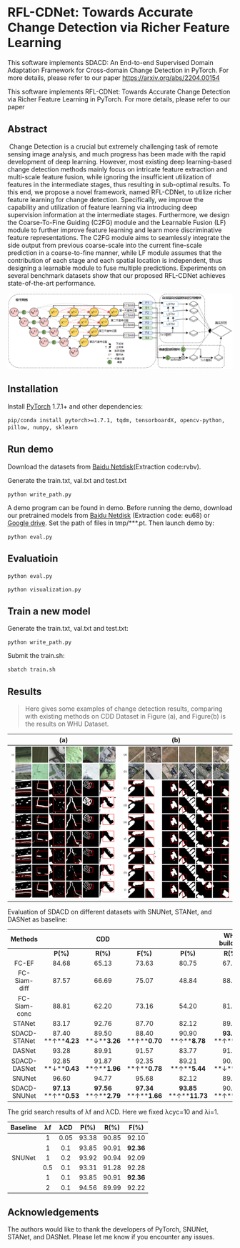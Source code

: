 # **RFL-CDNet: Towards Accurate** Change Detection via Richer Feature Learning

This software implements SDACD: An End-to-end Supervised Domain Adaptation Framework for Cross-domain Change Detection in PyTorch. For more details, please refer to our paper https://arxiv.org/abs/2204.00154

This software implements RFL-CDNet: Towards Accurate Change Detection via Richer Feature Learning in PyTorch. For more details, please refer to our paper 



## Abstract

​    Change Detection is a crucial but extremely challenging task of remote sensing image analysis, and much progress has been made with the rapid development of deep learning. However, most existing deep learning-based change detection methods mainly focus on intricate feature extraction and multi-scale feature fusion, while ignoring the insufficient utilization of features in the intermediate stages, thus resulting in sub-optimal results. To this end, we propose a novel framework, named RFL-CDNet, to utilize richer feature learning for change detection. Specifically, we improve the capability and utilization of feature learning via introducing deep supervision information at the intermediate stages. Furthermore, we design the Coarse-To-Fine Guiding (C2FG) module and the Learnable Fusion (LF) module to further improve feature learning and learn more discriminative feature representations. The C2FG module aims to seamlessly integrate the side output from previous coarse-scale into the current fine-scale prediction in a coarse-to-fine manner, while LF module assumes that the contribution of each stage and each spatial location is independent, thus designing a learnable module to fuse multiple predictions. Experiments on several benchmark datasets show that our proposed RFL-CDNet achieves state-of-the-art performance.

![image-20230828104853096](./image/architecture_of_model.png)

## Installation

Install [PyTorch](http://pytorch.org/) 1.7.1+ and other dependencies:

```
pip/conda install pytorch>=1.7.1, tqdm, tensorboardX, opencv-python, pillow, numpy, sklearn
```

## Run demo

Download the datasets from [Baidu Netdisk](https://pan.baidu.com/s/1vhF0r93TxPsOgxxJwcmUDA)(Extraction code:rvbv).

Generate the train.txt, val.txt and test.txt

```
python write_path.py
```

A demo program can be found in demo. Before running the demo, download our pretrained models from [Baidu Netdisk](https://pan.baidu.com/s/1y4GRIUWXh8eNvsy93Z2Smg) (Extraction code: eu68) or [Google drive](https://drive.google.com/drive/folders/13bp7FbOBUtQi_zkhE6GpetRgjms9TuF9?usp=sharing). Set the path of files  in tmp/***.pt. Then launch demo by:

```
python eval.py
```

## Evaluatioin

```
python eval.py
```

```
python visualization.py
```

## Train a new model

Generate the train.txt, val.txt and test.txt:

```
python write_path.py
```

Submit the train.sh:

```
sbatch train.sh
```

## Results

>  Here gives some examples of change detection results, comparing with existing methods on CDD Dataset in Figure (a), and Figure(b) is the results on WHU Dataset.  

|           (a)           |           (b)           |
| :---------------------: | :---------------------: |
| ![CDD](./image/CDD.png) | ![WHU](./image/WHU.png) |

Evaluation of SDACD on different datasets with SNUNet, STANet, and DASNet as baseline:

| **Methods**  |                          |           CDD            |                          |                           |       WHU building       |                          |
| :----------: | :----------------------: | :----------------------: | :----------------------: | :-----------------------: | :----------------------: | :----------------------: |
|              |         **P(%)**         |         **R(%)**         |         **F(%)**         |         **P(%)**          |         **R(%)**         |         **F(%)**         |
|    FC-EF     |          84.68           |          65.13           |          73.63           |           80.75           |          67.29           |          73.40           |
| FC-Siam-diff |          87.57           |          66.69           |          75.07           |           48.84           |          88.96           |          63.06           |
| FC-Siam-conc |          88.81           |          62.20           |          73.16           |           54.20           |          81.34           |          65.05           |
|    STANet    |          83.17           |          92.76           |          87.70           |           82.12           |          89.19           |          83.40           |
| SDACD-STANet |  87.40   **↑****4.23**   |   89.50  **↓****3.26**   |   88.40  **↑****0.70**   |   90.90  **↑****8.78**    | **93.50**  **↑****4.31** |   92.21  **↑****8.81**   |
|    DASNet    |          93.28           |          89.91           |          91.57           |           83.77           |          91.02           |          87.24           |
| SDACD-DASNet |   92.85  **↓****0.43**   |   91.87  **↑****1.96**   |   92.35  **↑****0.78**   |   89.21  **↑****5.44**    |   90.46  **↓****0.56**   |   89.83  **↑****2.59**   |
|    SNUNet    |          96.60           |          94.77           |          95.68           |           82.12           |          89.19           |          85.51           |
| SDACD-SNUNet | **97.13**  **↑****0.53** | **97.56**  **↑****2.79** | **97.34**  **↑****1.66** | **93.85**  **↑****11.73** |   90.91  **↑****1.72**   | **92.36**  **↑****6.85** |

The grid search results of λf and λCD. Here we fixed λcyc=10 and λi=1.

| Baseline |  λf  | λCD  | P(%)  | R(%)  |   F(%)    |
| :------: | :--: | :--: | :---: | :---: | :-------: |
|          |  1   | 0.05 | 93.38 | 90.85 |   92.10   |
|          |  1   | 0.1  | 93.85 | 90.91 | **92.36** |
|  SNUNet  |  1   | 0.2  | 93.92 | 90.94 |   92.09   |
|          | 0.5  | 0.1  | 93.31 | 91.28 |   92.28   |
|          |  1   | 0.1  | 93.85 | 90.91 | **92.36** |
|          |  2   | 0.1  | 94.56 | 89.99 |   92.22   |

## Acknowledgements

The authors would like to thank the developers of PyTorch, SNUNet, STANet, and DASNet. 
Please let me know if you encounter any issues.

